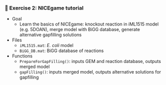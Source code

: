 ### 🐤 Exercise 2: NICEgame tutorial
- Goal
  - Learn the basics of NICEgame: knockout reaction in iML1515 model (e.g. 5DOAN), merge model with BiGG database, generate alternative gapfilling solutions
- Files
  - `iML1515.mat`: *E. coli* model
  - `BiGG_DB.mat`: BiGG database of reactions
- Functions
  - `PrepareForGapFilling()`: inputs GEM and reaction database, outputs merged model
  - `gapFilling()`: inputs merged model, outputs alternative solutions for gapfilling

